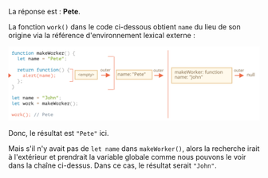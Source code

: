 La réponse est : **Pete**.

La fonction `work()` dans le code ci-dessous obtient `name` du lieu de son origine via la référence d'environnement lexical externe :

![](lexenv-nested-work.svg)

Donc, le résultat est `"Pete"` ici.

Mais s'il n'y avait pas de `let name` dans `makeWorker()`, alors la recherche irait à l'extérieur et prendrait la variable globale comme nous pouvons le voir dans la chaîne ci-dessus. Dans ce cas, le résultat serait `"John"`.
